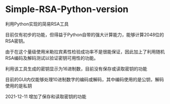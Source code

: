 # Simple-RSA-Python-version
利用Python实现的简易RSA工具

目前仅有初步的功能，但得益于Python自带的强大计算能力，能够计算2048位的RSA密钥。

由于在这个量级使用米勒拉宾素性检验成功率不是很能保证，因此加上了利用随机RSA编码及解码测试以验证密钥可用性的功能。

利用该工具生成的密钥显示为16进制数，目前没有保存或读取密钥的功能

目前的GUI内仅能够处理10进制数字的编码或解码，其中编码使用的是公钥，解码使用的是私钥

2021-12-11
增加了保存和读取密钥的功能
